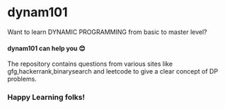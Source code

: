 # dynam101
Want to learn DYNAMIC PROGRAMMING from basic to master level? <br />
#### dynam101 can help you 😊
The repository contains questions from various sites like gfg,hackerrank,binarysearch and leetcode to give a clear concept of DP problems. <br />
### Happy Learning folks!

